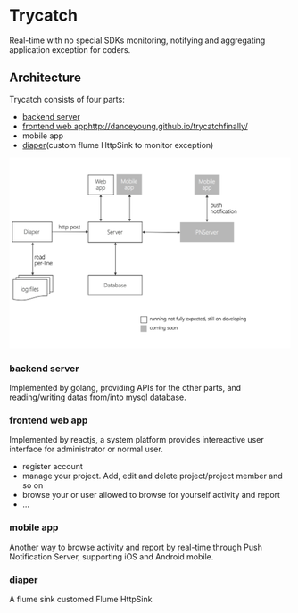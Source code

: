 # Trycatch
Real-time with no special SDKs monitoring, notifying and aggregating application exception for coders.
## Architecture
Trycatch consists of four parts:

 - [backend server](https://github.com/danceyoung/trycatch-server)
 - [frontend web app](https://github.com/danceyoung/trycatch-intereactiveUIs)http://danceyoung.github.io/trycatchfinally/
 - mobile app
 - [diaper](https://github.com/danceyoung/trycatch-flumediaper)(custom flume HttpSink to monitor exception)
 
 ![architecture](https://github.com/danceyoung/trycatch/blob/master/resource/architecture.png?raw=true)
 ### backend server
 Implemented by golang, providing APIs for the other parts, and reading/writing datas from/into mysql database.
 ### frontend web app
Implemented by reactjs, a system platform provides intereactive user interface for administrator or normal user.
 - register account
 - manage your project. Add, edit and delete project/project member and so on
 - browse your or user allowed to browse for yourself activity and report
 - ...
 ### mobile app
 Another way to browse activity and report by real-time through Push Notification Server, supporting iOS and Android mobile.
 ### diaper
 A flume sink customed Flume HttpSink
